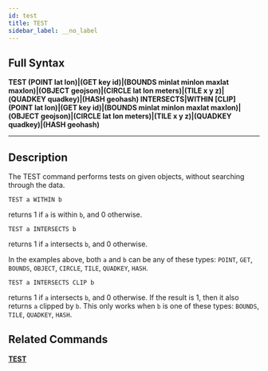 ```yaml
---
id: test
title: TEST
sidebar_label: __no_label
---
```


## Full Syntax

**TEST  (POINT lat lon)|(GET key id)|(BOUNDS minlat minlon maxlat maxlon)|(OBJECT geojson)|(CIRCLE lat lon meters)|(TILE x y z)|(QUADKEY quadkey)|(HASH geohash) INTERSECTS|WITHIN [CLIP] (POINT lat lon)|(GET key id)|(BOUNDS minlat minlon maxlat maxlon)|(OBJECT geojson)|(CIRCLE lat lon meters)|(TILE x y z)|(QUADKEY quadkey)|(HASH geohash)**

---

## Description

The TEST command performs tests on given objects, without searching through the data.

```tile38-cli
TEST a WITHIN b
```

returns 1 if `a` is within `b`, and 0 otherwise.

```tile38-cli
TEST a INTERSECTS b
```

returns 1 if `a` intersects `b`, and 0 otherwise.

In the examples above, both `a` and `b` can be any of these types: `POINT`, `GET`, `BOUNDS`, `OBJECT`, `CIRCLE`, `TILE`, `QUADKEY`, `HASH`.

```tile38-cli
TEST a INTERSECTS CLIP b
```

returns 1 if `a` intersects `b`, and 0 otherwise.  If the result is 1, then it also returns `a` clipped by `b`. This only works when `b` is one of these types: `BOUNDS`, `TILE`, `QUADKEY`, `HASH`.

## Related Commands

**[TEST](test.html)**<br>
